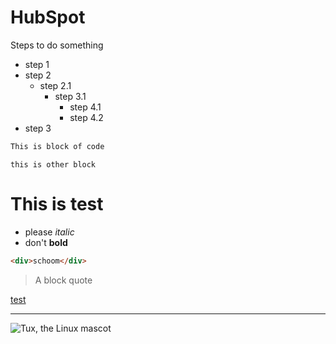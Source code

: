 # HubSpot

Steps to do something

* step 1
* step 2
  * step 2.1
    * step 3.1
      * step 4.1
      * step 4.2
* step 3


```html
This is block of code
```

    this is other block

# This is test

* please *italic*
* don't **bold**

```html
<div>schoom</div>
```

> A block quote

[test](https://google.com)

---

![Tux, the Linux mascot](https://www.markdownguide.org//assets/images/tux.png)
